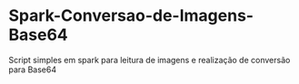 # Spark-Conversao-de-Imagens-Base64
Script simples em spark para leitura de imagens e realização de conversão para Base64
